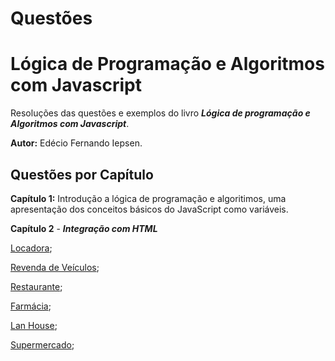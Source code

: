 # Questões

# Lógica de Programação e Algoritmos com Javascript

Resoluções das questões e exemplos do livro **_Lógica de programação e Algoritmos com Javascript_**.

**Autor:** Edécio Fernando Iepsen.

## Questões por Capítulo
**Capítulo 1:** Introdução a lógica de programação e algoritimos, uma apresentação dos conceitos básicos do JavaScript como variáveis.

**Capítulo 2** - **_Integração com HTML_**

[Locadora](https://github.com/hannermoraes/logica-de-programacao-e-algoritmo-com-javascript-novatec/tree/main/locadora);

[Revenda de Veículos](https://github.com/hannermoraes/logica-de-programacao-e-algoritmo-com-javascript-novatec/tree/main/revendaVeiculos);

[Restaurante](https://github.com/hannermoraes/logica-de-programacao-e-algoritmo-com-javascript-novatec/tree/main/restaurante);

[Farmácia](https://github.com/hannermoraes/logica-de-programacao-e-algoritmo-com-javascript-novatec/tree/main/farmacia);

[Lan House](https://github.com/hannermoraes/logica-de-programacao-e-algoritmo-com-javascript-novatec/tree/main/lanHouse);

[Supermercado](https://github.com/hannermoraes/logica-de-programacao-e-algoritmo-com-javascript-novatec/tree/main/supermercado);
